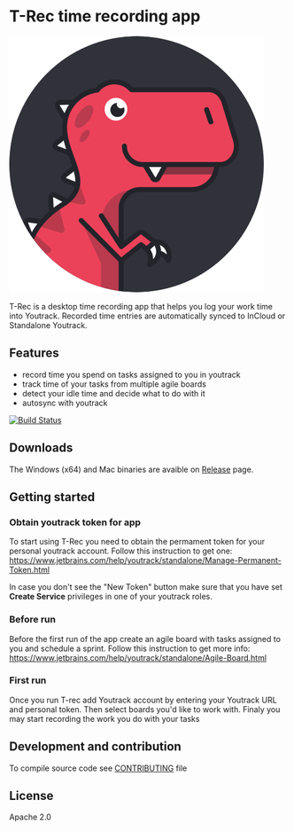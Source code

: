 # T-Rec time recording app 

![T-Rec image](./src/assets/trec-logo.png)

T-Rec is a desktop time recording app that helps you log your work time into Youtrack. Recorded time entries are automatically synced to InCloud or Standalone Youtrack. 


## Features 
* record time you spend on tasks assigned to you in youtrack
* track time of your tasks from multiple agile boards  
* detect your idle time and decide what to do with it
* autosync with youtrack

[![Build Status](https://travis-ci.org/kleder/timetracker.svg?branch=master)](https://travis-ci.org/kleder/timetracker)

## Downloads 
The Windows (x64) and Mac binaries are avaible on [Release](https://github.com/kleder/timetracker/releases) page.

## Getting started

### Obtain youtrack token for app 

To start using T-Rec you need to obtain the permament token for your personal youtrack account. Follow this instruction to get one: https://www.jetbrains.com/help/youtrack/standalone/Manage-Permanent-Token.html

In case you don't see the "New Token" button make sure that you have set **Create Service** privileges in one of your youtrack roles.  

### Before run

Before the first run of the app create an agile board with tasks assigned to you and schedule a sprint. Follow this instruction to get more info: https://www.jetbrains.com/help/youtrack/standalone/Agile-Board.html

### First run

Once you run T-rec add Youtrack account by entering your Youtrack URL and personal token.
Then select boards you'd like to work with. Finaly you may start recording the work you do with your tasks

## Development and contribution
To compile source code see [CONTRIBUTING](CONTRIBUTING.md) file

## License
Apache 2.0
